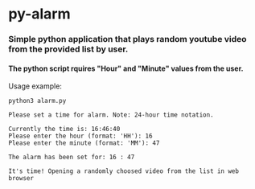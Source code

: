 # py-alarm

### Simple python application that plays random youtube video from the provided list by user. 

#### The python script rquires "Hour" and "Minute" values from the user.

Usage example:

```
python3 alarm.py

Please set a time for alarm. Note: 24-hour time notation.

Currently the time is: 16:46:40
Please enter the hour (format: 'HH'): 16
Please enter the minute (format: 'MM'): 47

The alarm has been set for: 16 : 47

It's time! Opening a randomly choosed video from the list in web browser
```
